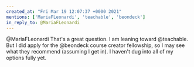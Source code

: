 ```yaml
---
created_at: "Fri Mar 19 12:07:37 +0000 2021"
mentions: ['MariaFLeonardi', 'teachable', 'beondeck']
in_reply_to: @MariaFLeonardi
---
```


@MariaFLeonardi That's a great question. I am leaning toward @teachable. But I did apply for the @beondeck course creator fellowship, so I may see what they recommend (assuming I get in). I haven't dug into all of my options fully yet.